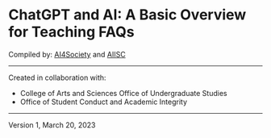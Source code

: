 # ChatGPT and AI: A Basic Overview for Teaching FAQs

Compiled by: [AI4Society](https://ai4society.github.io/) and [AIISC](https://aiisc.ai/)

---

Created in collaboration with:
- College of Arts and Sciences Office of Undergraduate Studies
- Office of Student Conduct and Academic Integrity

---

Version 1, March 20, 2023
